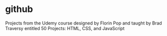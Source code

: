 # github
Projects from the Udemy course designed by Florin Pop and taught by Brad Traversy entitled 50 Projects: HTML, CSS, and JavaScript
